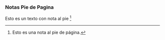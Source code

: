 ### Notas Pie de Pagina

Esto es un texto con nota al pie [^1]

[^1]:Esto es una nota al pie de página.
